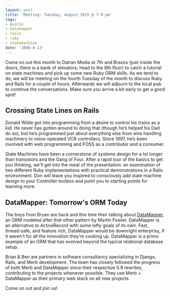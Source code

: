 ```yaml
---
layout: post
title: 'Meeting: Tuesday, August 26th @ 7-9 pm'
tags:
- Austin
- datamapper
- rails
- ruby
- statemachine
date: '2008-8-13'
---
```

Come on out this month to Datran Media at 7th and Brazos (just inside the doors, there is a bank of elevators; head to the 8th floor) to catch a tutorial on state machines and pick up some new Ruby ORM skills. As we tend to do, we will be meeting on the fourth Tuesday of the month to discuss Ruby and Rails for a couple of hours. Afterwards we will adjourn to the local pub to continue the conversations. Make sure you arrive a bit early to get a good spot!

## Crossing State Lines on Rails

Donald Wilde got into programming from a desire to control his trains as a kid. He never has gotten around to doing that (though he’s helped his Dad do so), but he’s programmed just about everything else from wire handling machinery to voice-operated VCR controllers. Since 1997, he’s been involved with web programming and FOSS as a contributor and a consumer.

State Machines have been a cornerstone of systems design for a lot longer than transistors and the Gang of Four. After a rapid tour of the basics to get you thinking, we'll get into the meat of the presentation: an examination of two different Ruby implementations with practical demonstrations in a Rails environment. Don will leave you inspired to consciously add state machine design to your Controller toolbox and point you to starting points for learning more.

## DataMapper: Tomorrow's ORM Today

The boys from Bryan are back and this time their talking about [DataMapper](http://datamapper.org/), an ORM modeled after that other pattern by Martin Fowler. DataMapper is an alternative to ActiveRecord with some lofty goals of its own. Fast, thread-safe, and feature rich, DataMapper would be downright enterprisy, if it weren’t for all the innovation they’re cooking up. DataMapper is a primo example of an ORM that has evolved beyond the typical relational database setup.

Brian & Ben are partners in software consultancy specializing in Django, Rails, and Merb development. The team has closely followed the progress of both Merb and DataMapper since their respective 0.9 rewrites, contributing to the projects whenever possible. They use Merb + DataMapper as their primary web stack on all new projects.

Come on out and join us!

